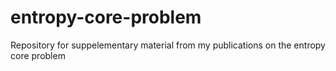 # entropy-core-problem
Repository for suppelementary material  from my publications on the entropy core problem
